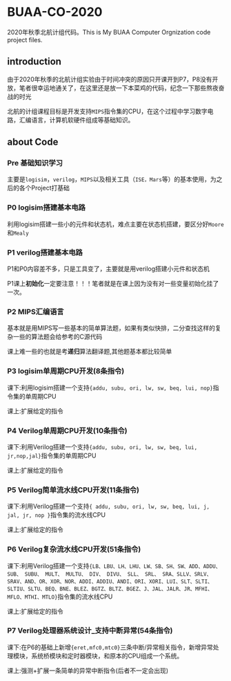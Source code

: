 # BUAA-CO-2020
2020年秋季北航计组代码。This is My BUAA Computer Orgnization code project files.

## introduction
由于2020年秋季的北航计组实验由于时间冲突的原因只开课开到P7，P8没有开放，笔者很幸运地通关了，在这里还是放一下本菜鸡的代码，纪念一下那些熬夜奋战的时光

北航的计组课程目标是开发支持`MIPS`指令集的CPU，在这个过程中学习数字电路，汇编语言，计算机软硬件组成等基础知识。

## about Code
### Pre 基础知识学习
主要是`logisim`，`verilog`，`MIPS`以及相关工具（`ISE，Mars`等）的基本使用，为之后的各个Project打基础

### P0 logisim搭建基本电路
利用logisim搭建一些小的元件和状态机，难点主要在状态机搭建，要区分好`Moore`和`Mealy`

### P1 verilog搭建基本电路
P1和P0内容差不多，只是工具变了，主要就是用verilog搭建小元件和状态机

P1课上**初始化**一定要注意！！！笔者就是在课上因为没有对一些变量初始化挂了一次。

### P2 MIPS汇编语言
基本就是用MIPS写一些基本的简单算法题，如果有类似快排，二分查找这样的复杂一些的算法题会给参考的C源代码

课上难一些的也就是考**递归**算法翻译题,其他题基本都比较简单

### P3 logisim单周期CPU开发(8条指令)
课下:利用logisim搭建一个支持`{addu, subu, ori, lw, sw, beq, lui, nop}`指令集的单周期CPU

课上:扩展给定的指令

### P4 Verilog单周期CPU开发(10条指令)
课下:利用Verilog搭建一个支持`{addu, subu, ori, lw, sw, beq, lui, jr,nop,jal}`指令集的单周期CPU

课上:扩展给定的指令

### P5 Verilog简单流水线CPU开发(11条指令)
课下:利用Verilog搭建一个支持`{ addu, subu, ori, lw, sw, beq, lui, j, jal, jr, nop }`指令集的流水线CPU

课上:扩展给定的指令

### P6 Verilog复杂流水线CPU开发(51条指令)
课下:利用Verilog搭建一个支持`{LB、LBU、LH、LHU、LW、SB、SH、SW、ADD、ADDU、SUB、 SUBU、 MULT、 MULTU、 DIV、 DIVU、 SLL、 SRL、 SRA、SLLV、SRLV、SRAV、AND、OR、XOR、NOR、ADDI、ADDIU、ANDI、ORI、XORI、LUI、SLT、SLTI、SLTIU、SLTU、BEQ、BNE、BLEZ、BGTZ、BLTZ、BGEZ、J、JAL、JALR、JR、MFHI、MFLO、MTHI、MTLO}`指令集的流水线CPU

课上:扩展给定的指令

### P7 Verilog处理器系统设计_支持中断异常(54条指令)
课下:在P6的基础上新增`{eret,mfc0,mtc0}`三条中断/异常相关指令，新增异常处理模块，系统桥模块和定时器模块，和原本的CPU组成一个系统。

课上:强测+扩展一条简单的异常中断指令(后者不一定会出现)



